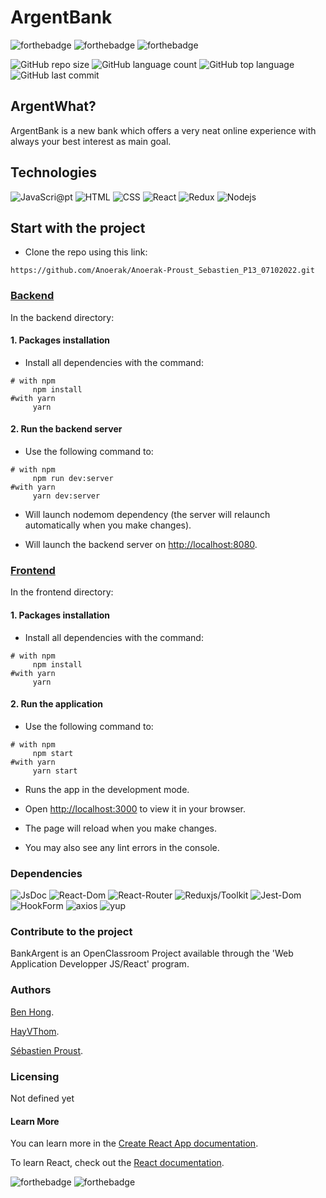 # ArgentBank

![forthebadge](https://forthebadge.com/images/badges/60-percent-of-the-time-works-every-time.svg)
![forthebadge](https://forthebadge.com/images/badges/made-with-javascript.svg)
![forthebadge](https://forthebadge.com/images/badges/uses-css.svg)

![GitHub repo size](https://img.shields.io/github/repo-size/Anoerak/Proust_Sebastien_P13_07102022?style=plastic)
![GitHub language count](https://img.shields.io/github/languages/count/Anoerak/Proust_Sebastien_P13_07102022?style=plastic)
![GitHub top language](https://img.shields.io/github/languages/top/Anoerak/Proust_Sebastien_P13_07102022?style=plastic)
![GitHub last commit](https://img.shields.io/github/last-commit/Anoerak/Proust_Sebastien_P13_07102022?color=red&style=plastic)

## ArgentWhat?

ArgentBank is a new bank which offers a very neat online experience with always your best interest as main goal.

## Technologies

![JavaScri@pt](https://img.shields.io/badge/JavaScript-latest-F0DB4E?style=flat-square&logo=appveyor)
![HTML](https://img.shields.io/badge/HTML-5-E54C22?style=flat-square&logo=appveyor)
![CSS](https://img.shields.io/badge/CSS-3-264CE4?style=flat-square&logo=appveyor)
![React](https://img.shields.io/badge/reactjs-18.2.0-blue?style=flat-square&logo=appveyor)
![Redux](https://img.shields.io/badge/reduxjs-toolkit-%23764abc)
![Nodejs](https://img.shields.io/badge/nodejs-18.8.0-green?style=flat-square&logo=appveyor)

## Start with the project

-   Clone the repo using this link:

```
https://github.com/Anoerak/Anoerak-Proust_Sebastien_P13_07102022.git
```

### <ins>Backend</ins>

In the backend directory:

#### 1. Packages installation

-   Install all dependencies with the command:

```
# with npm
     npm install
#with yarn
     yarn
```

#### 2. Run the backend server

-   Use the following command to:

```
# with npm
     npm run dev:server
#with yarn
     yarn dev:server
```

-   Will launch nodemom dependency (the server will relaunch automatically when you make changes).

-   Will launch the backend server on [http://localhost:8080](http://localhost:8080).

### <ins>Frontend</ins>

In the frontend directory:

#### 1. Packages installation

-   Install all dependencies with the command:

```
# with npm
     npm install
#with yarn
     yarn
```

#### 2. Run the application

-   Use the following command to:

```
# with npm
     npm start
#with yarn
     yarn start
```

-   Runs the app in the development mode.
-   Open [http://localhost:3000](http://localhost:3000) to view it in your browser.

-   The page will reload when you make changes.
-   You may also see any lint errors in the console.

### Dependencies

![JsDoc](https://img.shields.io/badge/jsdoc-3.6.11-006FBB?style=flat-square&logo=appveyor)
![React-Dom](https://img.shields.io/badge/reactdom-18.2.0-blue?style=flat-square&logo=appveyor)
![React-Router](https://img.shields.io/badge/reactrouter-6.4.0-blue?style=flat-square&logo=appveyor)
![Reduxjs/Toolkit](https://img.shields.io/badge/reduxjs-toolkit-%23764abc)
![Jest-Dom](https://img.shields.io/badge/jestdom-5.16.5-yellow?style=flat-square&logo=appveyor)
![HookForm](https://img.shields.io/badge/hookform%2Fresolver-2.9.8-%23EB598F?style=flat-square&logo=appveyor)
![axios](https://img.shields.io/badge/axios-1.1.2-%235A29E4?style=flat-square&logo=appveyor)
![yup](https://img.shields.io/badge/yup-0.32.11-%233078C6?style=flat-square&logo=appveyor)

### Contribute to the project

BankArgent is an OpenClassroom Project available through the 'Web Application Developper JS/React' program.

### Authors

[Ben Hong](https://github.com/bencodezen).

[HayVThom](https://github.com/HayVThom).

[Sébastien Proust](https://github.com/Anoerak).

### Licensing

Not defined yet

#### Learn More

You can learn more in the [Create React App documentation](https://facebook.github.io/create-react-app/docs/getting-started).

To learn React, check out the [React documentation](https://reactjs.org/).

![forthebadge](https://forthebadge.com/images/badges/powered-by-electricity.svg)
![forthebadge](https://forthebadge.com/images/badges/built-by-codebabes.svg)
